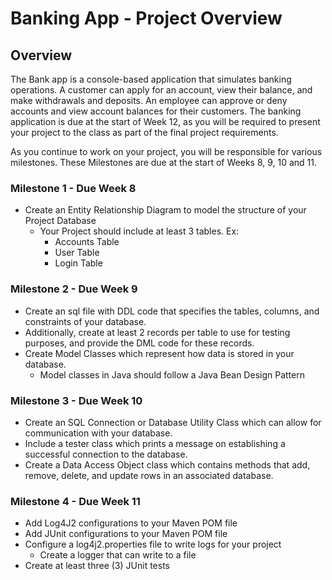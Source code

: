 # Banking App - Project Overview

## Overview

   The Bank app is a console-based application that simulates banking operations. A customer can apply for an account, view their balance, and make withdrawals and deposits. An employee can approve or deny accounts and view account balances for their customers. The banking application is due at the start of Week 12, as you will be required to present your project to the class as part of the final project requirements.

As you continue to work on your project, you will be responsible for various milestones. These Milestones are due at the start of Weeks 8, 9, 10 and 11.


### Milestone 1 - Due Week 8
* Create an Entity Relationship Diagram to model the structure of your Project Database
  * Your Project should include at least 3 tables. Ex:
    * Accounts Table
    * User Table
    * Login Table

### Milestone 2 - Due Week 9
* Create an sql file with DDL code that specifies the tables, columns, and constraints of your database.
* Additionally, create at least 2 records per table to use for testing purposes, and provide the DML code for these records.
* Create Model Classes which represent how data is stored in your database.
  * Model classes in Java should follow a Java Bean Design Pattern

### Milestone 3 - Due Week 10
* Create an SQL Connection or Database Utility Class which can allow for communication with your database.
* Include a tester class which prints a message on establishing a successful connection to the database.
* Create a Data Access Object class which contains methods that add, remove, delete, and update rows in an associated database.

### Milestone 4 - Due Week 11
* Add Log4J2 configurations to your Maven POM file
* Add JUnit configurations to your Maven POM file
* Configure a log4j2.properties file to write logs for your project
  * Create a logger that can write to a file
* Create at least three (3) JUnit tests
